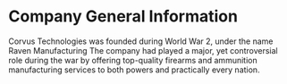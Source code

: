 # Company General Information

Corvus Technologies was founded during World War 2, under the name Raven Manufacturing
The company had played a major, yet controversial role during the war by offering top-quality firearms and ammunition manufacturing services to both powers and practically every nation.
